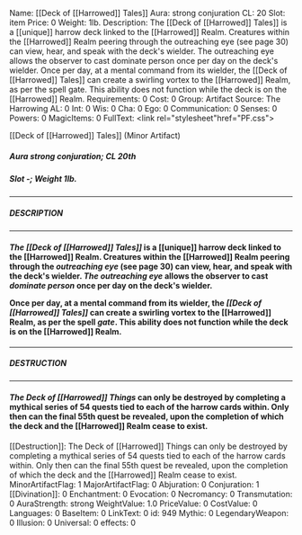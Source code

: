 Name: [[Deck of [[Harrowed]] Tales]]
Aura: strong conjuration
CL: 20
Slot: item
Price: 0
Weight: 1lb.
Description: The [[Deck of [[Harrowed]] Tales]] is a [[unique]] harrow deck linked to the [[Harrowed]] Realm. Creatures within the [[Harrowed]] Realm peering through the outreaching eye (see page 30) can view, hear, and speak with the deck's wielder. The outreaching eye allows the observer to cast dominate person once per day on the deck's wielder. Once per day, at a mental command from its wielder, the [[Deck of [[Harrowed]] Tales]] can create a swirling vortex to the [[Harrowed]] Realm, as per the spell gate. This ability does not function while the deck is on the [[Harrowed]] Realm.
Requirements: 0
Cost: 0
Group: Artifact
Source: The Harrowing
AL: 0
Int: 0
Wis: 0
Cha: 0
Ego: 0
Communication: 0
Senses: 0
Powers: 0
MagicItems: 0
FullText: <link rel="stylesheet"href="PF.css"><div class="heading"><p class="alignleft">[[Deck of [[Harrowed]] Tales]] (Minor Artifact)</p><div style="clear: both;"></div></div><div><h5><b>Aura </b>strong conjuration; <b>CL </b>20th</h5><h5><b>Slot </b>-; <b>Weight </b>1lb.</h5></div><hr/><div><h5><b>DESCRIPTION</b></h5></div><hr/><div><h4><p><i>The</i> <i>[[Deck of [[Harrowed]] Tales]]</i> is a [[unique]] harrow deck linked to the [[Harrowed]] Realm. Creatures within the [[Harrowed]] Realm peering through the <i>outreaching eye</i> (see page 30) can view, hear, and speak with the deck's wielder. <i>The</i> <i>outreaching eye</i> allows the observer to cast <i>dominate person</i> once per day on the deck's wielder.</p><p>Once per day, at a mental command from its wielder, the <i>[[Deck of [[Harrowed]] Tales]]</i> can create a swirling vortex to the [[Harrowed]] Realm, as per the spell <i>gate</i>. This ability does not function while the deck is on the [[Harrowed]] Realm.</p></h4></div><hr/><div><h5><b>DESTRUCTION</b></h5></div><hr/><div><h4><p><i>The</i> <i>Deck of [[Harrowed]] Things</i> can only be destroyed by completing a mythical series of 54 quests tied to each of the harrow cards within. Only then can the final 55th quest be revealed, upon the completion of which the deck and the [[Harrowed]] Realm cease to exist.</p></h4></div>
[[Destruction]]: The Deck of [[Harrowed]] Things can only be destroyed by completing a mythical series of 54 quests tied to each of the harrow cards within. Only then can the final 55th quest be revealed, upon the completion of which the deck and the [[Harrowed]] Realm cease to exist.
MinorArtifactFlag: 1
MajorArtifactFlag: 0
Abjuration: 0
Conjuration: 1
[[Divination]]: 0
Enchantment: 0
Evocation: 0
Necromancy: 0
Transmutation: 0
AuraStrength: strong
WeightValue: 1.0
PriceValue: 0
CostValue: 0
Languages: 0
BaseItem: 0
LinkText: 0
id: 949
Mythic: 0
LegendaryWeapon: 0
Illusion: 0
Universal: 0
effects: 0
